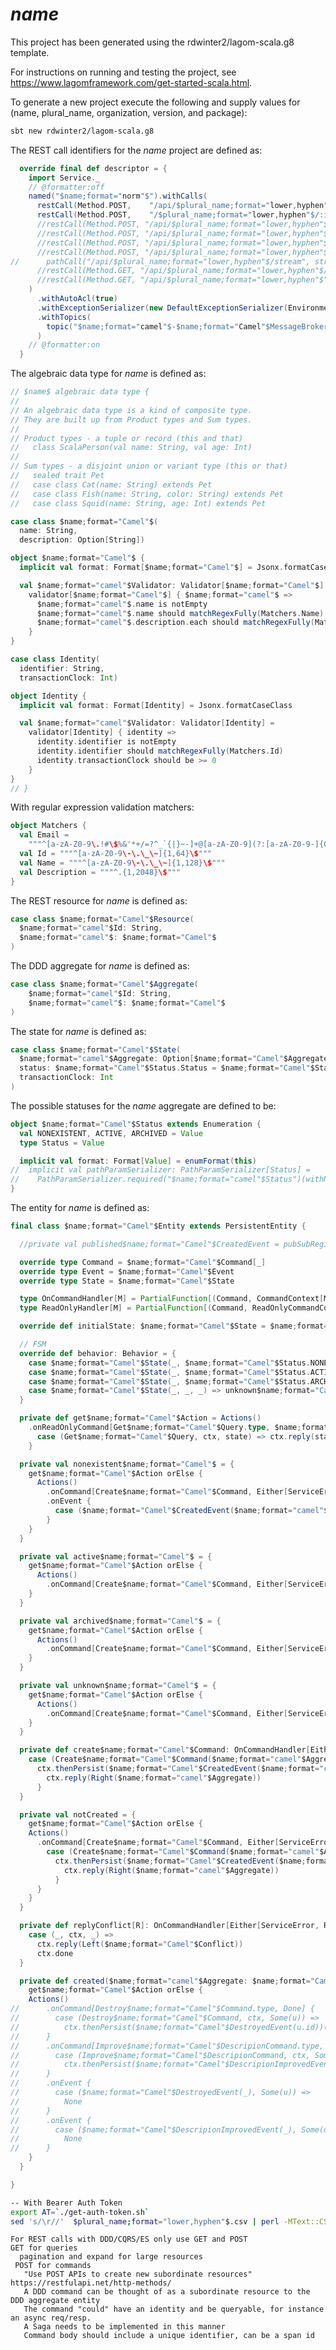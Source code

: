 <!--- to transclude content use the following syntax at the beginning of a line "transclude::file_name.ext::[an optional regular expression]" -->
<!--- Never directly edit transcluded content, always edit the source file -->
# $name$

This project has been generated using the rdwinter2/lagom-scala.g8 template.

For instructions on running and testing the project, see https://www.lagomframework.com/get-started-scala.html.

To generate a new project execute the following and supply values for (name, plural_name, organization, version, and package):

```bash
sbt new rdwinter2/lagom-scala.g8
```

The REST call identifiers for the $name$ project are defined as:
<!--- transclude::api/$name;format="Camel"$Service.scala::[override final def descriptor = {] cjpckxxdz00001xn3lki5t2ps -->

```scala
  override final def descriptor = {
    import Service._
    // @formatter:off
    named("$name;format="norm"$").withCalls(
      restCall(Method.POST,    "/api/$plural_name;format="lower,hyphen"$",                                    create$name;format="Camel"$WithSystemGeneratedId _),
      restCall(Method.POST,    "/$plural_name;format="lower,hyphen"$/:id/create/:commandId",   create$name;format="Camel"$ _),
      //restCall(Method.POST, "/api/$plural_name;format="lower,hyphen"$/:$name;format="camel"$Id/destroy-$name;format="norm"$", destroy$name;format="Camel"$ _),
      //restCall(Method.POST, "/api/$plural_name;format="lower,hyphen"$/:$name;format="camel"$Id/improve-$name;format="norm"$-description", improve$name;format="Camel"$Description _),
      //restCall(Method.POST, "/api/$plural_name;format="lower,hyphen"$/:$name;format="camel"$Id/archive-$name;format="norm"$", archive$name;format="Camel"$ _),
      //restCall(Method.POST, "/api/$plural_name;format="lower,hyphen"$/:$name;format="camel"$Id/unarchive-$name;format="norm"$", unarchive$name;format="Camel"$ _),
//      pathCall("/api/$plural_name;format="lower,hyphen"$/stream", stream$plural_name;format="Camel"$ _),
      //restCall(Method.GET, "/api/$plural_name;format="lower,hyphen"$/:$name;format="camel"$Id", get$name;format="Camel"$ _),
      //restCall(Method.GET, "/api/$plural_name;format="lower,hyphen"$", getAll$plural_name;format="Camel"$ _)
    )
      .withAutoAcl(true)
      .withExceptionSerializer(new DefaultExceptionSerializer(Environment.simple(mode = Mode.Prod)))
      .withTopics(
        topic("$name;format="camel"$-$name;format="Camel"$MessageBrokerEvent", this.$name;format="camel"$MessageBrokerEvents)
      )
    // @formatter:on
  }
```

<!--- transclude cjpckxxdz00001xn3lki5t2ps -->

The algebraic data type for $name$ is defined as:
<!--- transclude::api/$name;format="Camel"$Service.scala::[$name$ algebraic data type {] cjpckxxf400011xn3kjp99lrd -->

```scala
// $name$ algebraic data type {
//
// An algebraic data type is a kind of composite type.
// They are built up from Product types and Sum types.
//
// Product types - a tuple or record (this and that)
//   class ScalaPerson(val name: String, val age: Int)
//
// Sum types - a disjoint union or variant type (this or that)
//   sealed trait Pet
//   case class Cat(name: String) extends Pet
//   case class Fish(name: String, color: String) extends Pet
//   case class Squid(name: String, age: Int) extends Pet

case class $name;format="Camel"$(
  name: String,
  description: Option[String])

object $name;format="Camel"$ {
  implicit val format: Format[$name;format="Camel"$] = Jsonx.formatCaseClass

  val $name;format="camel"$Validator: Validator[$name;format="Camel"$] =
    validator[$name;format="Camel"$] { $name;format="camel"$ =>
      $name;format="camel"$.name is notEmpty
      $name;format="camel"$.name should matchRegexFully(Matchers.Name)
      $name;format="camel"$.description.each should matchRegexFully(Matchers.Description)
    }
}

case class Identity(
  identifier: String,
  transactionClock: Int)

object Identity {
  implicit val format: Format[Identity] = Jsonx.formatCaseClass

  val $name;format="camel"$Validator: Validator[Identity] =
    validator[Identity] { identity =>
      identity.identifier is notEmpty
      identity.identifier should matchRegexFully(Matchers.Id)
      identity.transactionClock should be >= 0
    }
}
// }
```

<!--- transclude cjpckxxf400011xn3kjp99lrd -->

With regular expression validation matchers:
<!--- transclude::api/$name;format="Camel"$Service.scala::[object Matchers {] cjpckxxgd00021xn3vhe5kpl0 -->

```scala
object Matchers {
  val Email =
    """^[a-zA-Z0-9\.!#\$%&'*+/=?^_`{|}~-]+@[a-zA-Z0-9](?:[a-zA-Z0-9-]{0,61}[a-zA-Z0-9])?(?:\.[a-zA-Z0-9](?:[a-zA-Z0-9-]{0,61}[a-zA-Z0-9])?)*\$"""
  val Id = """^[a-zA-Z0-9\-\.\_\~]{1,64}\$"""
  val Name = """^[a-zA-Z0-9\-\.\_\~]{1,128}\$"""
  val Description = """^.{1,2048}\$"""
}
```

<!--- transclude cjpckxxgd00021xn3vhe5kpl0 -->

The REST resource for $name$ is defined as:

<!--- transclude::api/$name;format="Camel"$Service.scala::[case class $name;format="Camel"$Resource(] cjpckxxhq00031xn3nmjxe741 -->

```scala
case class $name;format="Camel"$Resource(
  $name;format="camel"$Id: String,
  $name;format="camel"$: $name;format="Camel"$
)
```

<!--- transclude cjpckxxhq00031xn3nmjxe741 -->

The DDD aggregate for $name$ is defined as:

<!--- transclude::impl/$name;format="Camel"$ServiceImpl.scala::[case class $name;format="Camel"$Aggregate(] cjpckxxjf00041xn3b0fgji0a -->

```scala
case class $name;format="Camel"$Aggregate(
    $name;format="camel"$Id: String,
    $name;format="camel"$: $name;format="Camel"$
)
```

<!--- transclude cjpckxxjf00041xn3b0fgji0a -->

The state for $name$ is defined as:

<!--- transclude::impl/$name;format="Camel"$ServiceImpl.scala::[case class $name;format="Camel"$State(] cjpckxxlg00051xn39upu5e7a -->

```scala
case class $name;format="Camel"$State(
  $name;format="camel"$Aggregate: Option[$name;format="Camel"$Aggregate],
  status: $name;format="Camel"$Status.Status = $name;format="Camel"$Status.NONEXISTENT,
  transactionClock: Int
)
```

<!--- transclude cjpckxxlg00051xn39upu5e7a -->

The possible statuses for the $name$ aggregate are defined to be:

<!--- transclude::impl/$name;format="Camel"$ServiceImpl.scala::[object $name;format="Camel"$Status extends Enumeration {] cjpckxxnn00061xn3h89gss4o -->

```scala
object $name;format="Camel"$Status extends Enumeration {
  val NONEXISTENT, ACTIVE, ARCHIVED = Value
  type Status = Value

  implicit val format: Format[Value] = enumFormat(this)
//  implicit val pathParamSerializer: PathParamSerializer[Status] =
//    PathParamSerializer.required("$name;format="camel"$Status")(withName)(_.toString)
}
```

<!--- transclude cjpckxxnn00061xn3h89gss4o -->

The entity for $name$ is defined as:

<!--- transclude::impl/$name;format="Camel"$ServiceImpl.scala::[final class $name;format="Camel"$Entity extends PersistentEntity {] cjpckxxpx00071xn3wirl3gwi -->

```scala
final class $name;format="Camel"$Entity extends PersistentEntity {

  //private val published$name;format="Camel"$CreatedEvent = pubSubRegistry.refFor(TopicId[$name;format="Camel"$CreatedEvent])

  override type Command = $name;format="Camel"$Command[_]
  override type Event = $name;format="Camel"$Event
  override type State = $name;format="Camel"$State

  type OnCommandHandler[M] = PartialFunction[(Command, CommandContext[M], State), Persist]
  type ReadOnlyHandler[M] = PartialFunction[(Command, ReadOnlyCommandContext[M], State), Unit]

  override def initialState: $name;format="Camel"$State = $name;format="Camel"$State.nonexistent

  // FSM
  override def behavior: Behavior = {
    case $name;format="Camel"$State(_, $name;format="Camel"$Status.NONEXISTENT, _) => nonexistent$name;format="Camel"$
    case $name;format="Camel"$State(_, $name;format="Camel"$Status.ACTIVE, _) => active$name;format="Camel"$
    case $name;format="Camel"$State(_, $name;format="Camel"$Status.ARCHIVED, _) => archived$name;format="Camel"$
    case $name;format="Camel"$State(_, _, _) => unknown$name;format="Camel"$
  }

  private def get$name;format="Camel"$Action = Actions()
    .onReadOnlyCommand[Get$name;format="Camel"$Query.type, $name;format="Camel"$State] {
      case (Get$name;format="Camel"$Query, ctx, state) => ctx.reply(state)
    }

  private val nonexistent$name;format="Camel"$ = {
    get$name;format="Camel"$Action orElse {
      Actions()
        .onCommand[Create$name;format="Camel"$Command, Either[ServiceError, $name;format="Camel"$Aggregate]] { create$name;format="Camel"$Command }
        .onEvent {
          case ($name;format="Camel"$CreatedEvent($name;format="camel"$Aggregate), state) => $name;format="Camel"$State(Some($name;format="camel"$Aggregate), $name;format="Camel"$Status.ACTIVE, 1)
        }
    }
  }

  private val active$name;format="Camel"$ = {
    get$name;format="Camel"$Action orElse {
      Actions()
        .onCommand[Create$name;format="Camel"$Command, Either[ServiceError, $name;format="Camel"$Aggregate]] { replyConflict }
    }
  }

  private val archived$name;format="Camel"$ = {
    get$name;format="Camel"$Action orElse {
      Actions()
        .onCommand[Create$name;format="Camel"$Command, Either[ServiceError, $name;format="Camel"$Aggregate]] { replyConflict }
    }
  }

  private val unknown$name;format="Camel"$ = {
    get$name;format="Camel"$Action orElse {
      Actions()
        .onCommand[Create$name;format="Camel"$Command, Either[ServiceError, $name;format="Camel"$Aggregate]] { replyConflict }
    }
  }

  private def create$name;format="Camel"$Command: OnCommandHandler[Either[ServiceError, $name;format="Camel"$Aggregate]] = {
    case (Create$name;format="Camel"$Command($name;format="camel"$Aggregate), ctx, state) =>
      ctx.thenPersist($name;format="Camel"$CreatedEvent($name;format="camel"$Aggregate)) { evt =>
        ctx.reply(Right($name;format="camel"$Aggregate))
      }
  }

  private val notCreated = {
    get$name;format="Camel"$Action orElse {
    Actions()
      .onCommand[Create$name;format="Camel"$Command, Either[ServiceError, $name;format="Camel"$Aggregate]] {
        case (Create$name;format="Camel"$Command($name;format="camel"$Aggregate), ctx, state) =>
          ctx.thenPersist($name;format="Camel"$CreatedEvent($name;format="camel"$Aggregate)) { evt =>
            ctx.reply(Right($name;format="camel"$Aggregate))
          }
      }
    }
  }

  private def replyConflict[R]: OnCommandHandler[Either[ServiceError, R]] = {
    case (_, ctx, _) =>
      ctx.reply(Left($name;format="Camel"$Conflict))
      ctx.done
  }

  private def created($name;format="camel"$Aggregate: $name;format="Camel"$Aggregate) = {
    get$name;format="Camel"$Action orElse {
    Actions()
//      .onCommand[Destroy$name;format="Camel"$Command.type, Done] {
//        case (Destroy$name;format="Camel"$Command, ctx, Some(u)) =>
//          ctx.thenPersist($name;format="Camel"$DestroyedEvent(u.id))(_ => ctx.reply(Done))
//      }
//      .onCommand[Improve$name;format="Camel"$DescripionCommand.type, Done] {
//        case (Improve$name;format="Camel"$DescripionCommand, ctx, Some(u)) =>
//          ctx.thenPersist($name;format="Camel"$DescripionImprovedEvent(improve$name;format="Camel"$DescripionRequest))(_ => ctx.reply(Done))
//      }
//      .onEvent {
//        case ($name;format="Camel"$DestroyedEvent(_), Some(u)) =>
//          None
//      }
//      .onEvent {
//        case ($name;format="Camel"$DescripionImprovedEvent(_), Some(u)) =>
//          None
//      }
    }
  }

}
```

<!--- transclude cjpckxxpx00071xn3wirl3gwi -->



```bash
-- With Bearer Auth Token
export AT=`./get-auth-token.sh`
sed 's/\r//'  $plural_name;format="lower,hyphen"$.csv | perl -MText::CSV -MJSON::MaybeXS=encode_json -lne '\$c=Text::CSV->new;\$c->parse(\$_);@C=\$c->fields if \$.==1;@F=\$c->fields;@L{@C}=@F;\$J{$name;format="camel"$}=\%L;\$l=encode_json \%J;`curl --show-error --header \"Authorization: Bearer \${'AT'}\" -H \"Content-Type: application/json\" -X POST -d \047\$l\047 http://localhost:9000/api/$plural_name;format="lower,hyphen"$/\$F[0]/create-$name;format="norm"$`unless \$.==1;'

```

```
For REST calls with DDD/CQRS/ES only use GET and POST
GET for queries
  pagination and expand for large resources
 POST for commands
   "Use POST APIs to create new subordinate resources" https://restfulapi.net/http-methods/
   A DDD command can be thought of as a subordinate resource to the DDD aggregate entity
   The command "could" have an identity and be queryable, for instance an async req/resp.
   A Saga needs to be implemented in this manner
   Command body should include a unique identifier, can be a span id
```
